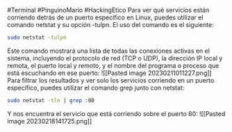 #Terminal #PinguinoMario #HackingEtico 
Para ver qué servicios están corriendo detrás de un puerto específico en Linux, puedes utilizar el comando netstat y su opción -tulpn. El uso del comando es el siguiente:
```bash
sudo netstat -tulpn
```
Este comando mostrará una lista de todas las conexiones activas en el sistema, incluyendo el protocolo de red (TCP o UDP), la dirección IP local y remota, el puerto local y remoto, y el nombre del programa o proceso que está escuchando en ese puerto:
![[Pasted image 20230211011227.png]]
Para filtrar los resultados y ver solo los servicios corriendo en un puerto específico, puedes utilizar el comando grep junto con netstat:
```bash
sudo netstat -tln | grep :80
```
Y nos encuentra el servicio que está corriendo sobre el puerto 80:
![[Pasted image 20230218141725.png]]

